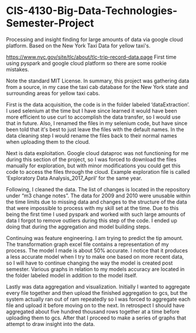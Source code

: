 # CIS-4130-Big-Data-Technologies-Semester-Project
Processing and insight finding for large amounts of data via google cloud platform. Based on the New York Taxi Data for yellow taxi's.

https://www.nyc.gov/site/tlc/about/tlc-trip-record-data.page
First time using pyspark and google cloud platform so there are some rookie mistakes.

Note the standard MIT License.
In summary, this project was gathering data from a source, in my case the taxi cab database for the New York state and surrounding areas for yellow taxi cabs. 

First is the data acquisition, the code is in the folder labeled ‘dataExtraction’. I used selenium at the time but I have since learned it would have been more efficient to use curl to accomplish the data transfer, so I would use that in future. Also, I renamed the files in my selenium code, but have since been told that it's best to just leave the files with the default names. In the data cleaning step I would rename the files back to their normal names when uploading them to the cloud.

Next is data exploitation. Google cloud dataproc was not functioning for me during this section of the project, so I was forced to download the files manually for exploration, but with minor modifications you could get this code to access the files through the cloud. Example exploration file is called ‘Exploratory Data Analysis_2017_April’ for the same year.

Following, I cleaned the data. The list of changes is located in the repository under “m3 change notes”. The data for 2009 and 2010 were unusable within the time limits due to missing data and changes to the structure of the data that were impossible to process with my skill set at the time. Due to this being the first time I used pyspark and worked with such large amounts of data I forgot to remove outliers during this step of the code. I ended up doing that during the aggregation and model building steps.

Continuing was feature engineering. I am trying to predict the tip amount. The transformation graph excel file contains a representation of my process. The model I made is about 50% accurate. I notice that it produces a less accurate model when I try to make one based on more recent data, so I will have to continue changing the way the model is created post semester. Various graphs in relation to my models accuracy are located in the folder labeled model in addition to the model itself.

Lastly was data aggregation and visualization. Initially I wanted to aggregate every file together and then upload the finished aggregation to gcs, but the system actually ran out of ram repeatedly so I was forced to aggregate each file and upload it before moving on to the next. In retrospect I should have aggregated about five hundred thousand rows together at a time before uploading them to gcs. After that I proceed to make a series of graphs that attempt to draw insight into the data.
